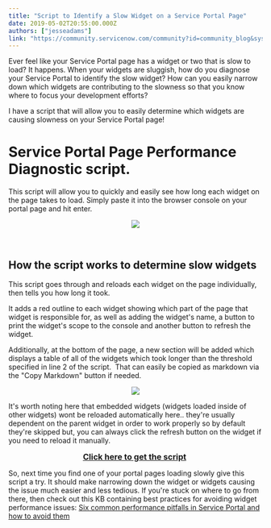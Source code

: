 ```yaml
---
title: "Script to Identify a Slow Widget on a Service Portal Page"
date: 2019-05-02T20:55:00.000Z
authors: ["jesseadams"]
link: "https://community.servicenow.com/community?id=community_blog&sys_id=d678d26bdb81b7c414d6fb2439961970"
---
```

<p>Ever feel like your Service Portal page has a widget or two that is slow to load? It happens. When your widgets are sluggish, how do you diagnose your Service Portal to identify the slow widget? How can you easily narrow down which widgets are contributing to the slowness so that you know where to focus your development efforts?</p>
<p>I have a script that will allow you to easily determine which widgets are causing slowness on your Service Portal page!</p>
<h1><strong>Service Portal Page Performance Diagnostic script.</strong></h1>
<p>This script will allow you to quickly and easily see how long each widget on the page takes to load. Simply paste it into the browser console on your portal page and hit enter.</p>
<center><strong><img style="max-width: 100%; max-height: 480px;" src="https://community.servicenow.com/5ea9d6afdbc1b7c414d6fb2439961926.iix" /></strong></center>
<p> </p>
<h2><strong>How the script works to determine slow widgets</strong></h2>
<p>This script goes through and reloads each widget on the page individually, then tells you how long it took.</p>
<p>It adds a red outline to each widget showing which part of the page that widget is responsible for, as well as adding the widget&#39;s name, a button to print the widget&#39;s scope to the console and another button to refresh the widget.</p>
<p>Additionally, at the bottom of the page, a new section will be added which displays a table of all of the widgets which took longer than the threshold specified in line 2 of the script.  That can easily be copied as markdown via the &#34;Copy Markdown&#34; button if needed.</p>
<center><img style="max-width: 100%; max-height: 480px;" src="https://community.servicenow.com/b4961ae3db41b7c414d6fb2439961907.iix" /></center>
<p>It&#39;s worth noting here that embedded widgets (widgets loaded inside of other widgets) wont be reloaded automatically here.. they&#39;re usually dependent on the parent widget in order to work properly so by default they&#39;re skipped but, you can always click the refresh button on the widget if you need to reload it manually. </p>
<p style="text-align: center;"><span style="font-size: 12pt;"><strong><a href="http://bit.ly/KB0744521" target="_blank" rel="noopener noreferrer nofollow">Click here to get the script</a> </strong></span></p>
<p>So, next time you find one of your portal pages loading slowly give this script a try. It should make narrowing down the widget or widgets causing the issue much easier and less tedious. If you&#39;re stuck on where to go from there, then check out this KB containing best practices for avoiding widget performance issues: <a href="https://hi.service-now.com/kb_view.do?sysparm_article&#61;KB0634588" rel="nofollow">Six common performance pitfalls in Service Portal and how to avoid them</a></p>